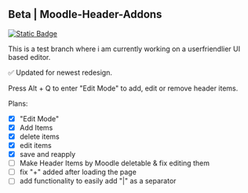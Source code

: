 ## Beta | Moodle-Header-Addons 

[![Static Badge](https://img.shields.io/badge/Install-Script-green?style=for-the-badge)](https://github.com/MyDrift-user/Moodle-Header-Addons/raw/test/Moodle-Header-Addons.user.js)

This is a test branch where i am currently working on a userfriendlier UI based editor.

✅ Updated for newest redesign.

Press Alt + Q to enter "Edit Mode" to add, edit or remove header items.

Plans:
* [x] "Edit Mode"
* [x] Add Items
* [x] delete items
* [x] edit items
* [x] save and reapply
* [ ] Make Header Items by Moodle deletable & fix editing them
* [ ] fix "+" added after loading the page
* [ ] add functionality to easily add "|" as a separator
